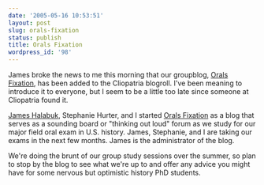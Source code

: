 ```yaml
---
date: '2005-05-16 10:53:51'
layout: post
slug: orals-fixation
status: publish
title: Orals Fixation
wordpress_id: '98'
---
```


James broke the news to me this morning that our groupblog, [Orals Fixation](http://jameshalabuk.net/wordpress/), has been added to the Cliopatria blogroll. I've been meaning to introduce it to everyone, but I seem to be a little too late since someone at Cliopatria found it.




[James Halabuk](http://jameshalabuk.net), Stephanie Hurter, and I started [Orals Fixation](http://jameshalabuk.net/wordpress/) as a blog that serves as a sounding board or "thinking out loud" forum as we study for our major field oral exam in U.S. history. James, Stephanie, and I are taking our exams in the next few months. James is the administrator of the blog.




We're doing the brunt of our group study sessions over the summer, so plan to stop by the blog to see what we're up to and offer any advice you might have for some nervous but optimistic history PhD students.
